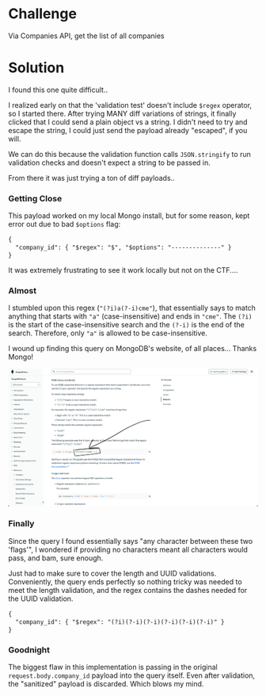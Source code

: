 # Challenge

Via Companies API, get the list of all companies

# Solution

I found this one quite difficult.. 

I realized early on that the 'validation test' doesn't include `$regex` operator, so I started there. After trying MANY diff variations of strings, it finally clicked that I could send a plain object vs a string. I didn't need to try and escape the string, I could just send the payload already "escaped", if you will. 

We can do this because the validation function calls `JSON.stringify` to run validation checks and doesn't expect a string to be passed in.

From there it was just trying a ton of diff payloads..

### Getting Close

This payload worked on my local Mongo install, but for some reason, kept error out due to bad `$options` flag:

```
{
  "company_id": { "$regex": "$", "$options": "--------------" }
}
```

It was extremely frustrating to see it work locally but not on the CTF....

### Almost

I stumbled upon this regex (`"(?i)a(?-i)cme"`), that essentially says to match anything that starts with `"a"` (case-insensitive) and ends in `"cme"`.  The `(?i)` is the start of the case-insensitive search and the `(?-i)` is the end of the search. Therefore, only `"a"` is allowed to be case-insensitive.

I wound up finding this query on MongoDB's website, of all places... Thanks Mongo!

![Thanks Mongo](/challenge_41/thanksMongo.png "Thanks for the query Mongo!")

### Finally

Since the query I found essentially says "any character between these two 'flags'", I wondered if providing no characters meant all characters would pass, and bam, sure enough.

Just had to make sure to cover the length and UUID validations. Conveniently, the query ends perfectly so nothing tricky was needed to meet the length validation, and the regex contains the dashes needed for the UUID validation.

```
{
  "company_id": { "$regex": "(?i)(?-i)(?-i)(?-i)(?-i)(?-i)" }
}
```

### Goodnight

The biggest flaw in this implementation is passing in the original `request.body.company_id` payload into the query itself. Even after validation, the "sanitized" payload is discarded. Which blows my mind.